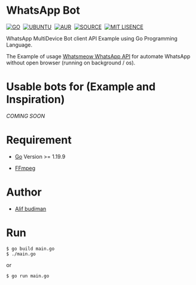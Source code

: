# WhatsApp Bot

[![GO](https://img.shields.io/badge/golang-v1.19.9^-blue)](https://go.dev/)&nbsp;&nbsp;[![UBUNTU](https://img.shields.io/badge/ubuntu-v18.0-orange)](https://releases.ubuntu.com/impish/)&nbsp;&nbsp;[![AUR](https://img.shields.io/aur/license/yaourt.svg)](https://github.com/fckveza/Whatsapp-Bot/blob/main/LICENSE)&nbsp;&nbsp;[![SOURCE](https://img.shields.io/badge/license-MIT-green)](https://github.com/alipbudiman/Golang-WhatsApp-Bot/blob/main/LICENSE)&nbsp;&nbsp;[![MIT LISENCE](https://img.shields.io/badge/bounties-WhatsApp-brightgreen)](https://wa.me/6282113791904)

WhatsApp MultiDevice Bot client API Example using Go Programming Language.

The Example of usage [Whatsmeow WhatsApp API](https://github.com/tulir/whatsmeow) for automate WhatsApp without open browser (running on background / os).

# Usable bots for (Example and Inspiration)

*COMING SOON*

# Requirement

- [Go](https://go.dev/) Version >= 1.19.9

- [FFmpeg](https://ffmpeg.org/)

# Author

- [Alif budiman](https://github.com/alipbudiman)

# Run

```
$ go build main.go
$ ./main.go
```

or

```
$ go run main.go
```
